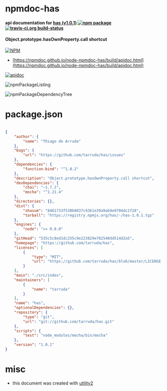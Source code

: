# npmdoc-has

#### api documentation for  [has (v1.0.1)](https://github.com/tarruda/has)  [![npm package](https://img.shields.io/npm/v/npmdoc-has.svg?style=flat-square)](https://www.npmjs.org/package/npmdoc-has) [![travis-ci.org build-status](https://api.travis-ci.org/npmdoc/node-npmdoc-has.svg)](https://travis-ci.org/npmdoc/node-npmdoc-has)

#### Object.prototype.hasOwnProperty.call shortcut

[![NPM](https://nodei.co/npm/has.png?downloads=true&downloadRank=true&stars=true)](https://www.npmjs.com/package/has)

- [https://npmdoc.github.io/node-npmdoc-has/build/apidoc.html](https://npmdoc.github.io/node-npmdoc-has/build/apidoc.html)

[![apidoc](https://npmdoc.github.io/node-npmdoc-has/build/screenCapture.buildCi.browser.%252Ftmp%252Fbuild%252Fapidoc.html.png)](https://npmdoc.github.io/node-npmdoc-has/build/apidoc.html)

![npmPackageListing](https://npmdoc.github.io/node-npmdoc-has/build/screenCapture.npmPackageListing.svg)

![npmPackageDependencyTree](https://npmdoc.github.io/node-npmdoc-has/build/screenCapture.npmPackageDependencyTree.svg)



# package.json

```json

{
    "author": {
        "name": "Thiago de Arruda"
    },
    "bugs": {
        "url": "https://github.com/tarruda/has/issues"
    },
    "dependencies": {
        "function-bind": "^1.0.2"
    },
    "description": "Object.prototype.hasOwnProperty.call shortcut",
    "devDependencies": {
        "chai": "~1.7.2",
        "mocha": "^1.21.4"
    },
    "directories": {},
    "dist": {
        "shasum": "8461733f538b0837c9361e39a9ab9e9704dc2f28",
        "tarball": "https://registry.npmjs.org/has/-/has-1.0.1.tgz"
    },
    "engines": {
        "node": ">= 0.8.0"
    },
    "gitHead": "535c5c8ed1dc255c9e223829e702548dd514d2a5",
    "homepage": "https://github.com/tarruda/has",
    "licenses": [
        {
            "type": "MIT",
            "url": "https://github.com/tarruda/has/blob/master/LICENSE-MIT"
        }
    ],
    "main": "./src/index",
    "maintainers": [
        {
            "name": "tarruda"
        }
    ],
    "name": "has",
    "optionalDependencies": {},
    "repository": {
        "type": "git",
        "url": "git://github.com/tarruda/has.git"
    },
    "scripts": {
        "test": "node_modules/mocha/bin/mocha"
    },
    "version": "1.0.1"
}
```



# misc
- this document was created with [utility2](https://github.com/kaizhu256/node-utility2)
